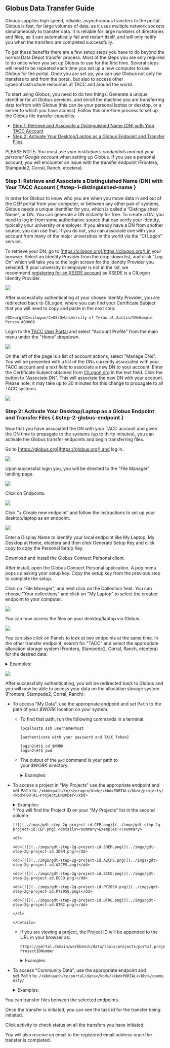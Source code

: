 ## Globus Data Transfer Guide

Globus supplies high speed, reliable, asynchronous transfers to the portal. Globus is fast, for large volumes of data, as it uses multiple network sockets simultaneously to transfer data. It is reliable for large numbers of directories and files, as it can automatically fail and restart itself, and will only notify you when the transfers are completed successfully.

To get these benefits there are a few setup steps you have to do beyond the normal Data Depot transfer process. Most of the steps you are only required to do once when you set up Globus to use for the first time. Several steps will need to be repeated each time you set up a new computer to use Globus for the portal. Once you are set up, you can use Globus not only for transfers to and from the portal, but also to access other cyberinfrastructure resources at TACC and around the world.

To start using Globus, you need to do two things: Generate a unique identifier for all Globus services, and enroll the machine you are transferring data to/from with Globus (this can be your personal laptop or desktop, or a server to which you have access). Follow this one-time process to set up the Globus file transfer capability.

*   [Step 1: Retrieve and Associate a Distinguished Name (DN) with Your TACC Account](#step-1-distinguished-name)
*   [Step 2: Activate Your Desktop/Laptop as a Globus Endpoint and Transfer Files](#step-2-globus-endpoint)

PLEASE NOTE: You must use _your institution’s credentials and not your personal Google account_ when setting up Globus. If you use a personal account, you will encounter an issue with the transfer endpoint (Frontera, Stampede2, Corral, Ranch, etcetera).

### Step 1: Retrieve and Associate a Distinguished Name (DN) with Your TACC Account { #step-1-distinguished-name }

In order for Globus to know who you are when you move data in and out of the CEP portal from your computer, or between any other pair of systems, Globus needs a unique identifier for you, which is called a “Distinguished Name”, or DN. You can generate a DN instantly for free. To create a DN, you need to log in from some authoritative source that can verify your identity, typically your university or employer. If you already have a DN from another source, you can use that. If you do not, you can associate one with your account from many of the major universities in the world via the “CI Logon” service.

To retrieve your DN, go to [https://cilogon.org](https://cilogon.org/) in your browser. Select an Identity Provider from the drop-down list, and click "Log On" which will take you to the login screen for the Identity Provider you selected. If your university or employer is not in the list, we recommend [registering for an XSEDE account](https://portal.xsede.org/#/guest) as XSEDE is a CILogon Identity Provider.

[![](../imgs/gdt-step-1a-get-dn.png)](../imgs/gdt-step-1a-get-dn.png)

After successfully authenticating at your chosen Identity Provider, you are redirected back to CILogon, where you can find your Certificate Subject that you will need to copy and paste in the next step:

    /DC=org/DC=cilogon/C=US/O=University of Texas at Austin/CN=Sample Person A00000

Login to the [TACC User Portal](https://portal.tacc.utexas.edu/) and select "Account Profile" from the main menu under the "Home" dropdown.

[![](../imgs/gdt-step-1b-tacc-profile.png)](../imgs/gdt-step-1b-tacc-profile.png)

On the left of the page is a list of account actions, select "Manage DNs". You will be presented with a list of the DNs currently associated with your TACC account and a text field to associate a new DN to your account. Enter the Certificate Subject obtained from [CILogon.org](http://cilogon.org/) in the text field. Click the button to "Associate DN". This will associate the new DN with your account. Please note, it may take up to 30 minutes for this change to propagate to all TACC systems.

[![](../imgs/gdt-step-1c-asociate-dn.png)](../imgs/gdt-step-1c-asociate-dn.png)

### Step 2: Activate Your Desktop/Laptop as a Globus Endpoint and Transfer Files { #step-2-globus-endpoint }

Now that you have associated the DN with your TACC account and given the DN time to propagate to the systems (up to thirty minutes), you can activate the Globus transfer endpoints and begin transferring files.

Go to [https://globus.org](https://globus.org/) and log in.

[![](../imgs/gdt-step-2a-login.png)](../imgs/gdt-step-2a-login.png)

Upon successful login you, you will be directed to the "File Manager" landing page.

[![](../imgs/gdt-step-2b-file-manager.png)](../imgs/gdt-step-2b-file-manager.png)

Click on Endpoints.

[![](../imgs/gdt-step-2c-endpoints.png)](../imgs/gdt-step-2c-endpoints.png)

Click “+ Create new endpoint” and follow the instructions to set up your desktop/laptop as an endpoint.

[![](../imgs/gdt-step-2d-access-computer.png)](../imgs/gdt-step-2d-access-computer.png)

Enter a Display Name to identify your local endpoint like My Laptop, My Desktop at Home, etcetera and then click Generate Setup Key and click copy to copy the Personal Setup Key.

Download and Install the Globus Connect Personal client.

After install, open the Globus Connect Personal application. A pop menu pops up asking your setup key. Copy the setup key from the previous step to complete the setup.

Click on “File Manager”, and next click on the Collection field. You can choose "Your collections" and click on "My Laptop" to select the created endpoint to your computer.

[![](../imgs/gdt-step-2d-create-endpoint.png)](../imgs/gdt-step-2d-create-endpoint.png)

You can now access the files on your desktop/laptop via Globus.

[![](../imgs/gdt-step-2e-your-collections.png)](../imgs/gdt-step-2e-your-collections.png)

You can also click on Panels to look at two endpoints at the same time. In the other transfer endpoint, search for "TACC" and select the appropriate allocation storage system (Frontera, Stampede2, Corral, Ranch, etcetera) for the desired data.

<details><summary>Examples:</summary></details>

[![](../imgs/gdt-step-2f-select-system.png)](../imgs/gdt-step-2f-select-system.png)

After successfully authenticating, you will be redirected back to Globus and you will now be able to access your data on the allocation storage system (Frontera, Stampede2, Corral, Ranch):

*   To access "My Data", use the appropriate endpoint and set <samp>Path</samp> to the path of your <var>$WORK</var> location on your system.

    *   To find that path, run the following commands in a terminal.

            localhost$ ssh username@host

            [authenticate with your password and TACC Token]

            login2(#)$ cd $WORK
            login2(#)$ pwd

    *   The output of the `pwd` command is your path to your <var>$WORK</var> directory.<details><summary>Examples:</summary></details>
*   To access a project in "My Projects" use the appropriate endpoint and set <samp>Path</samp> to: `/<kbd>path/to/storage</kbd>/<kbd>PORTAL</kbd>/projects/<kbd>PORTAL-ProjectIDNumber</kbd>`

    <details><summary>Examples:</summary></details>
    *   You will find the Project ID on your “My Projects” list in the second column.

        [![](../imgs/gdt-step-2g-project-id.CEP.png)](../imgs/gdt-step-2g-project-id.CEP.png) <details><summary>Examples:</summary>

        <dl>

        <dd>[![](../imgs/gdt-step-2g-project-id.3DEM.png)](../imgs/gdt-step-2g-project-id.3DEM.png)</dd>

        <dd>[![](../imgs/gdt-step-2g-project-id.A2CPS.png)](../imgs/gdt-step-2g-project-id.A2CPS.png)</dd>

        <dd>[![](../imgs/gdt-step-2g-project-id.ECCO.png)](../imgs/gdt-step-2g-project-id.ECCO.png)</dd>

        <dd>[![](../imgs/gdt-step-2g-project-id.PT2050.png)](../imgs/gdt-step-2g-project-id.PT2050.png)</dd>

        <dd>[![](../imgs/gdt-step-2g-project-id.UTRC.png)](../imgs/gdt-step-2g-project-id.UTRC.png)</dd>

        </dl>

        </details>
    *   If you are viewing a project, the Project ID will be appended to the URL in your browser as:

            https://portal.domain/workbench/data/tapis/projects/portal.project.PORTAL-ProjectIDNumber

        <details><summary>Examples:</summary></details>
*   To access "Community Data", use the appropriate endpoint and set <samp>Path</samp> to: `/<kbd>path/to/portal/data</kbd>/<kbd>PORTAL</kbd>/community/` <details><summary>Examples:</summary></details>

You can transfer files between the selected endpoints.

Once the transfer is initiated, you can see the task id for the transfer being initiated.

Click activity to check status on all the transfers you have initiated.

You will also receive an email to the registered email address once the transfer is completed.